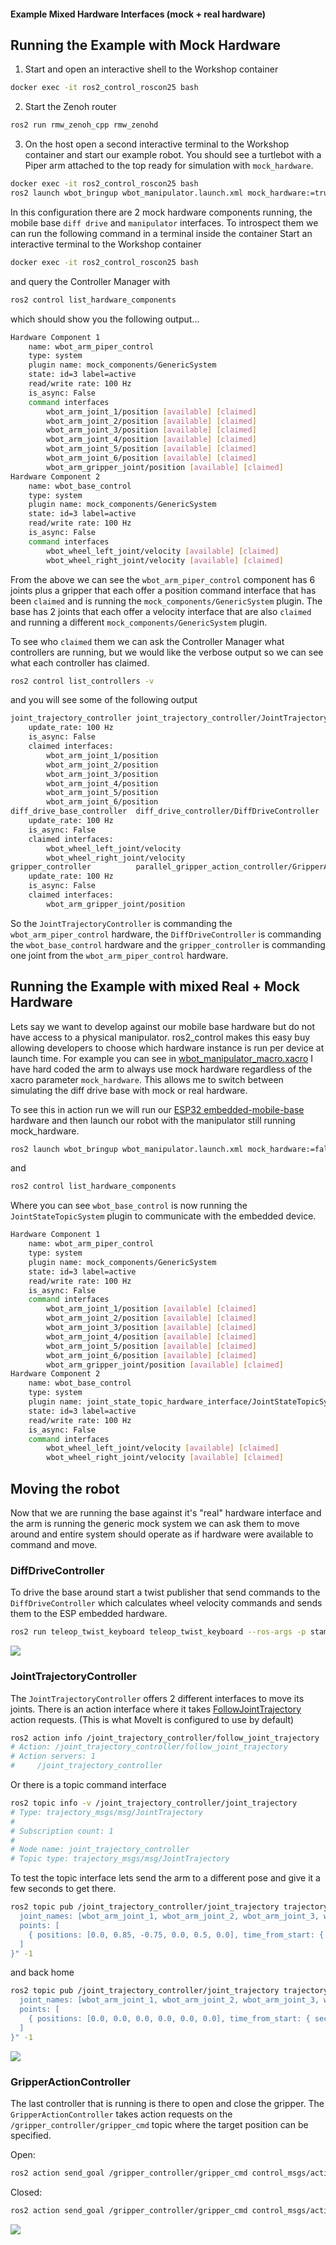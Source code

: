 #### Example Mixed Hardware Interfaces (mock + real hardware)

## Running the Example with Mock Hardware

1. Start and open an interactive shell to the Workshop container
```bash
docker exec -it ros2_control_roscon25 bash
```

2. Start the Zenoh router
```bash
ros2 run rmw_zenoh_cpp rmw_zenohd
```

3. On the host open a second interactive terminal to the Workshop container and start our example robot.
You should see a turtlebot with a Piper arm attached to the top ready for simulation with `mock_hardware`.
```bash
docker exec -it ros2_control_roscon25 bash
ros2 launch wbot_bringup wbot_manipulator.launch.xml mock_hardware:=true
```

In this configuration there are 2 mock hardware components running, the mobile base `diff drive` and `manipulator` interfaces.
To introspect them we can run the following command in a terminal inside the container
Start an interactive terminal to the Workshop container
```bash
docker exec -it ros2_control_roscon25 bash
```
and query the Controller Manager with
```bash
ros2 control list_hardware_components
```

which should show you the following output...
```bash
Hardware Component 1
	name: wbot_arm_piper_control
	type: system
	plugin name: mock_components/GenericSystem
	state: id=3 label=active
	read/write rate: 100 Hz
	is_async: False
	command interfaces
		wbot_arm_joint_1/position [available] [claimed]
		wbot_arm_joint_2/position [available] [claimed]
		wbot_arm_joint_3/position [available] [claimed]
		wbot_arm_joint_4/position [available] [claimed]
		wbot_arm_joint_5/position [available] [claimed]
		wbot_arm_joint_6/position [available] [claimed]
		wbot_arm_gripper_joint/position [available] [claimed]
Hardware Component 2
	name: wbot_base_control
	type: system
	plugin name: mock_components/GenericSystem
	state: id=3 label=active
	read/write rate: 100 Hz
	is_async: False
	command interfaces
		wbot_wheel_left_joint/velocity [available] [claimed]
		wbot_wheel_right_joint/velocity [available] [claimed]
```

From the above we can see the `wbot_arm_piper_control` component has 6 joints plus a gripper that each offer a position command interface that has been `claimed` and is running the `mock_components/GenericSystem` plugin.
The base has 2 joints that each offer a velocity interface that are also `claimed` and running a different `mock_components/GenericSystem` plugin.

To see who `claimed` them we can ask the Controller Manager what controllers are running, but we would like the verbose output so we can see what each controller has claimed.
```bash
ros2 control list_controllers -v
```

and you will see some of the following output
```bash
joint_trajectory_controller joint_trajectory_controller/JointTrajectoryController  active
	update_rate: 100 Hz
	is_async: False
	claimed interfaces:
		wbot_arm_joint_1/position
		wbot_arm_joint_2/position
		wbot_arm_joint_3/position
		wbot_arm_joint_4/position
		wbot_arm_joint_5/position
		wbot_arm_joint_6/position
diff_drive_base_controller  diff_drive_controller/DiffDriveController              active
	update_rate: 100 Hz
	is_async: False
	claimed interfaces:
		wbot_wheel_left_joint/velocity
		wbot_wheel_right_joint/velocity
gripper_controller          parallel_gripper_action_controller/GripperActionController  active
	update_rate: 100 Hz
	is_async: False
	claimed interfaces:
		wbot_arm_gripper_joint/position
```

So the `JointTrajectoryController` is commanding the `wbot_arm_piper_control` hardware, the `DiffDriveController` is commanding the `wbot_base_control` hardware and the `gripper_controller` is commanding one joint from the `wbot_arm_piper_control` hardware.

## Running the Example with mixed Real + Mock Hardware
Lets say we want to develop against our mobile base hardware but do not have access to a physical manipulator.
ros2_control makes this easy buy allowing developers to choose which hardware instance is run per device at launch time.
For example you can see in [wbot_manipulator_macro.xacro](../zenoh_host/wbot_bringup/launch/wbot_manipulator.launch.xml#L25) I have hard coded the arm to always use mock hardware regardless of the xacro parameter `mock_hardware`.
This allows me to switch between simulating the diff drive base with mock or real hardware.

To see this in action run we will run our [ESP32 embedded-mobile-base](../embedded-mobile-base/) hardware and then launch our robot with the manipulator still running mock_hardware.
```bash
ros2 launch wbot_bringup wbot_manipulator.launch.xml mock_hardware:=false
```

and
```bash
ros2 control list_hardware_components
```

Where you can see `wbot_base_control` is now running the `JointStateTopicSystem` plugin to communicate with the embedded device.
```bash
Hardware Component 1
	name: wbot_arm_piper_control
	type: system
	plugin name: mock_components/GenericSystem
	state: id=3 label=active
	read/write rate: 100 Hz
	is_async: False
	command interfaces
		wbot_arm_joint_1/position [available] [claimed]
		wbot_arm_joint_2/position [available] [claimed]
		wbot_arm_joint_3/position [available] [claimed]
		wbot_arm_joint_4/position [available] [claimed]
		wbot_arm_joint_5/position [available] [claimed]
		wbot_arm_joint_6/position [available] [claimed]
		wbot_arm_gripper_joint/position [available] [claimed]
Hardware Component 2
	name: wbot_base_control
	type: system
	plugin name: joint_state_topic_hardware_interface/JointStateTopicSystem
	state: id=3 label=active
	read/write rate: 100 Hz
	is_async: False
	command interfaces
		wbot_wheel_left_joint/velocity [available] [claimed]
		wbot_wheel_right_joint/velocity [available] [claimed]
```

## Moving the robot
Now that we are running the base against it's "real" hardware interface and the arm is running the generic mock system we can ask them to move around and entire system should operate as if hardware were available to command and move.

### DiffDriveController
To drive the base around start a twist publisher that send commands to the `DiffDriveController` which calculates wheel velocity commands and sends them to the ESP embedded hardware.
```bash
ros2 run teleop_twist_keyboard teleop_twist_keyboard --ros-args -p stamped:=true
```

<img src="wbot_teleop.gif">

### JointTrajectoryController
The `JointTrajectoryController` offers 2 different interfaces to move its joints.
There is an action interface where it takes [FollowJointTrajectory](https://github.com/ros-controls/control_msgs/blob/master/control_msgs/action/FollowJointTrajectory.action) action requests. (This is what MoveIt is configured to use by default)
```bash
ros2 action info /joint_trajectory_controller/follow_joint_trajectory
# Action: /joint_trajectory_controller/follow_joint_trajectory
# Action servers: 1
#     /joint_trajectory_controller
```
Or there is a topic command interface
```bash
ros2 topic info -v /joint_trajectory_controller/joint_trajectory
# Type: trajectory_msgs/msg/JointTrajectory
#
# Subscription count: 1
#
# Node name: joint_trajectory_controller
# Topic type: trajectory_msgs/msg/JointTrajectory

```

To test the topic interface lets send the arm to a different pose and give it a few seconds to get there.
```bash
ros2 topic pub /joint_trajectory_controller/joint_trajectory trajectory_msgs/JointTrajectory "{
  joint_names: [wbot_arm_joint_1, wbot_arm_joint_2, wbot_arm_joint_3, wbot_arm_joint_4, wbot_arm_joint_5, wbot_arm_joint_6, ],
  points: [
    { positions: [0.0, 0.85, -0.75, 0.0, 0.5, 0.0], time_from_start: { sec: 2 } },
  ]
}" -1
```

and back home
```bash
ros2 topic pub /joint_trajectory_controller/joint_trajectory trajectory_msgs/JointTrajectory "{
  joint_names: [wbot_arm_joint_1, wbot_arm_joint_2, wbot_arm_joint_3, wbot_arm_joint_4, wbot_arm_joint_5, wbot_arm_joint_6, ],
  points: [
    { positions: [0.0, 0.0, 0.0, 0.0, 0.0, 0.0], time_from_start: { sec: 1 } },
  ]
}" -1
```
<img src="wbot_manipulator_move.gif">

### GripperActionController
The last controller that is running is there to open and close the gripper.
The `GripperActionController` takes action requests on the `/gripper_controller/gripper_cmd` topic where the target position can be specified.

Open:
```bash
ros2 action send_goal /gripper_controller/gripper_cmd control_msgs/action/ParallelGripperCommand "{command: {name: [wbot_arm_gripper_joint], position: [0.03]}}"
```
Closed:
```bash
ros2 action send_goal /gripper_controller/gripper_cmd control_msgs/action/ParallelGripperCommand "{command: {name: [wbot_arm_gripper_joint], position: [0.0]}}"
```

<img src="wbot_gripper.gif">
